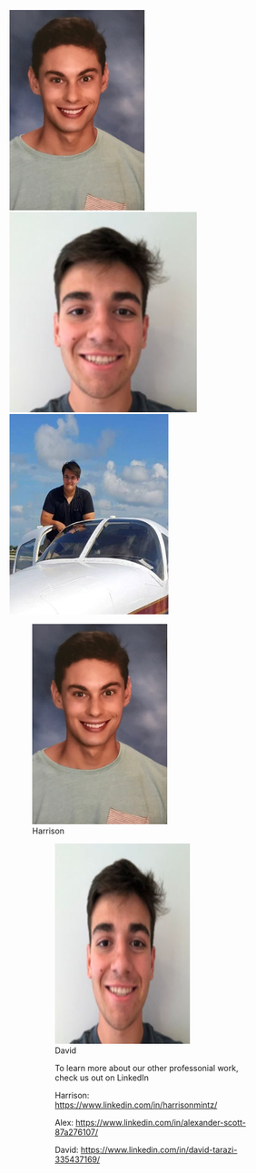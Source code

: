 <img src="https://github.com/sd19spring/Audio-Visualization/blob/master/docs/IMG-3518.JPG" width="238" height="353" /> <img src="https://github.com/sd19spring/Audio-Visualization/blob/master/docs/David_headshot.JPG" width="330" height="353" /> <img src="https://github.com/sd19spring/Audio-Visualization/blob/master/docs/Alex_headshot.JPG" width="280" height="353" />
<figure> <img src="https://github.com/sd19spring/Audio-Visualization/blob/master/docs/IMG-3518.JPG" width="238" height="353" /> <figcaption> Harrison </figcaption </figure> <figure> <img src="https://github.com/sd19spring/Audio-Visualization/blob/master/docs/David_headshot.JPG" width="238" height="353" /> <figcaption> David </figcaption </figure>

To learn more about our other professonial work, check us out on LinkedIn

Harrison: https://www.linkedin.com/in/harrisonmintz/

Alex: https://www.linkedin.com/in/alexander-scott-87a276107/

David: https://www.linkedin.com/in/david-tarazi-335437169/
